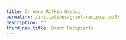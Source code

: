 ```yaml
---
title: Dr Anne Rifkin Graboi
permalink: /initiatives/grant-recipients/3/
description: ""
third_nav_title: Grant Recipients
---
```

